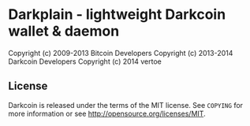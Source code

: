Darkplain - lightweight Darkcoin wallet & daemon
================================================

Copyright (c) 2009-2013 Bitcoin Developers
Copyright (c) 2013-2014 Darkcoin Developers
Copyright (c) 2014 vertoe


License
-------

Darkcoin is released under the terms of the MIT license. See `COPYING` for more
information or see http://opensource.org/licenses/MIT.

